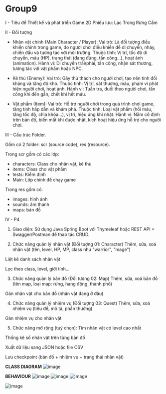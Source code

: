# Group9
I - Tiêu đề
Thiết kế và phát triển Game 2D Phiêu lưu: Lạc Trong Rừng Cấm


II - Đối tượng
- Nhân vật chính (Main Character / Player):
Vai trò: Là đối tượng điều khiển chính trong game, do người chơi điều khiển để di chuyển, nhảy, chiến đấu và tương tác với môi trường.
Thuộc tính: Vị trí, tốc độ di chuyển, máu (HP), trạng thái (đang đứng, tấn công...), hoạt ảnh (animation).
Hành vi: Di chuyển trái/phải, tấn công, nhận sát thương, tương tác với vật phẩm hoặc NPC.

- Kẻ thù (Enemy):
Vai trò: Gây thử thách cho người chơi, tạo nên tính đối kháng và tăng độ khó.
Thuộc tính: Vị trí, sát thương, máu, phạm vi phát hiện người chơi, hoạt ảnh.
Hành vi: Tuần tra, đuổi theo người chơi, tấn công khi đến gần, chết khi hết máu.

- Vật phẩm (Item):
Vai trò: Hỗ trợ người chơi trong quá trình chơi game, tăng tính hấp dẫn và khám phá.
Thuộc tính: Loại vật phẩm (hồi máu, tăng tốc độ, chìa khóa...), vị trí, hiệu ứng khi nhặt.
Hành vi: Nằm cố định trên bản đồ, biến mất khi được nhặt, kích hoạt hiệu ứng hỗ trợ cho người chơi.


III - Cấu trúc Folder.

Gồm có 2 folder: scr (source code), res (resource).

Trong scr gồm có các lớp:
- characters: Class cho nhân vật, kẻ thù
- items: Class cho vật phẩm
- tests: Kiểm định
- Main: Lớp chính để chạy game

Trong res gồm có:
- images: hình ảnh
- sounds: âm thanh
- maps: bản đồ

IV - P4
1. Giao diện:
Sử dụng Java Spring Boot với Thymeleaf hoặc REST API + Swagger/Postman để thao tác CRUD.

2. Chức năng quản lý nhân vật (Đối tượng 01: Character)
Thêm, sửa, xoá nhân vật (tên, level, HP, MP, class như "warrior", "mage")

Liệt kê danh sách nhân vật

Lọc theo class, level, giới tính...

3. Chức năng quản lý bản đồ (Đối tượng 02: Map)
Thêm, sửa, xoá bản đồ (tên map, loại map: rừng, hang động, thành phố)

Gán nhân vật cho bản đồ (nhân vật đang ở đâu)

4. Chức năng quản lý nhiệm vụ (Đối tượng 03: Quest)
Thêm, sửa, xoá nhiệm vụ (tiêu đề, mô tả, phần thưởng)

Gán nhiệm vụ cho nhân vật

5. Chức năng mở rộng (tuỳ chọn):
Tìm nhân vật có level cao nhất

Thống kê số nhân vật trên từng bản đồ

Xuất dữ liệu sang JSON hoặc file CSV

Lưu checkpoint (bản đồ + nhiệm vụ + trạng thái nhân vật)


**CLASS DIAGRAM**
![image](https://github.com/user-attachments/assets/68b6fc70-5e0b-4a1c-a9c4-efb157201752)


**BEHAVIOUR**
![image](https://github.com/user-attachments/assets/c5dd29c4-d28f-420c-b83f-898f73b549a8)
![image](https://github.com/user-attachments/assets/748f6d2d-51d5-4fa9-8a2d-ec5c6486496a)
![image](https://github.com/user-attachments/assets/798d4714-876f-4c1d-8de6-015ce37a52c1)

![image](https://github.com/user-attachments/assets/c266ed67-506c-4e79-92d8-d5d970d4d847)


